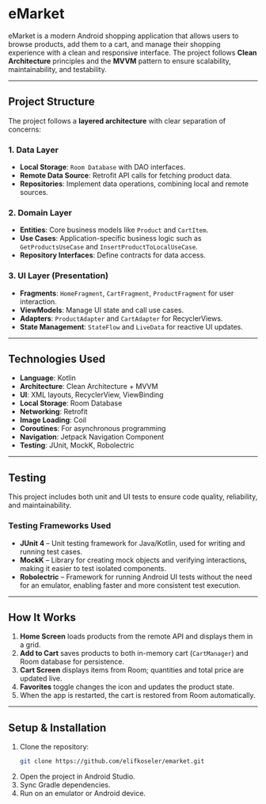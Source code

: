 # eMarket

eMarket is a modern Android shopping application that allows users to browse products, add them to a cart, and manage their shopping experience with a clean and responsive interface. The project follows **Clean Architecture** principles and the **MVVM** pattern to ensure scalability, maintainability, and testability.

---

## Project Structure

The project follows a **layered architecture** with clear separation of concerns:

### 1. **Data Layer**
- **Local Storage**: `Room Database` with DAO interfaces.
- **Remote Data Source**: Retrofit API calls for fetching product data.
- **Repositories**: Implement data operations, combining local and remote sources.

### 2. **Domain Layer**
- **Entities**: Core business models like `Product` and `CartItem`.
- **Use Cases**: Application-specific business logic such as `GetProductsUseCase` and `InsertProductToLocalUseCase`.
- **Repository Interfaces**: Define contracts for data access.

### 3. **UI Layer (Presentation)**
- **Fragments**: `HomeFragment`, `CartFragment`, `ProductFragment` for user interaction.
- **ViewModels**: Manage UI state and call use cases.
- **Adapters**: `ProductAdapter` and `CartAdapter` for RecyclerViews.
- **State Management**: `StateFlow` and `LiveData` for reactive UI updates.

---

## Technologies Used

- **Language**: Kotlin
- **Architecture**: Clean Architecture + MVVM
- **UI**: XML layouts, RecyclerView, ViewBinding
- **Local Storage**: Room Database
- **Networking**: Retrofit
- **Image Loading**: Coil
- **Coroutines**: For asynchronous programming
- **Navigation**: Jetpack Navigation Component
- **Testing**: JUnit, MockK, Robolectric

---

## Testing

This project includes both unit and UI tests to ensure code quality, reliability, and maintainability.

### Testing Frameworks Used

- **JUnit 4** – Unit testing framework for Java/Kotlin, used for writing and running test cases.
- **MockK** – Library for creating mock objects and verifying interactions, making it easier to test isolated components.
- **Robolectric** – Framework for running Android UI tests without the need for an emulator, enabling faster and more consistent test execution.

---

## How It Works

1. **Home Screen** loads products from the remote API and displays them in a grid.
2. **Add to Cart** saves products to both in-memory cart (`CartManager`) and Room database for persistence.
3. **Cart Screen** displays items from Room; quantities and total price are updated live.
4. **Favorites** toggle changes the icon and updates the product state.
5. When the app is restarted, the cart is restored from Room automatically.

---


## Setup & Installation

1. Clone the repository:
   ```bash
   git clone https://github.com/elifkoseler/emarket.git
   ```
2. Open the project in Android Studio.
3. Sync Gradle dependencies.
4. Run on an emulator or Android device.


